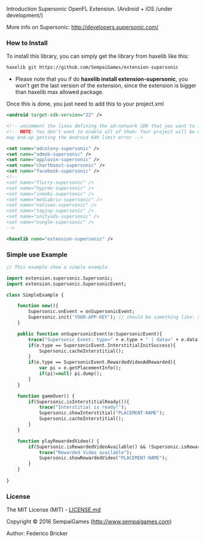 Introduction
Supersonic OpenFL Extension. (Android + iOS /under development/)

More info on Supersonic: http://developers.supersonic.com/



### How to Install

To install this library, you can simply get the library from haxelib like this:
```bash
haxelib git https://github.com/SempaiGames/extension-supersonic
```
* Please note that you if do **haxelib install extension-supersonic**, you won't get the last version of the extension, since the extension is bigger than haxelib max allowed package.

Once this is done, you just need to add this to your project.xml
```xml
<android target-sdk-version="22" />

<!-- uncomment the lines defining the ad-network SDK that you want to include on your project-->
<!-- NOTE: You don't want to enable all of them: Your project will be weight too much and you
may end-up getting the Android 64K limit error -->

<set name="adcolony-supersonic" />
<set name="admob-supersonic" />
<set name="applovin-supersonic" />
<set name="chartboost-supersonic" />
<set name="facebook-supersonic" />
<!--
<set name="flurry-supersonic" />
<set name="hyprmx-supersonic" />
<set name="inmobi-supersonic" />
<set name="mediabrix-supersonic" />
<set name="nativex-supersonic" />
<set name="tapjoy-supersonic" />
<set name="unityads-supersonic" />
<set name="vungle-supersonic" />
-->

<haxelib name="extension-supersonic" />
```

### Simple use Example

```haxe
// This example show a simple example.

import extension.supersonic.Supersonic;
import extension.supersonic.SupersonicEvent;

class SimpleExample {

	function new(){
		Supersonic.onEvent = onSupersonicEvent;
		Supersonic.init('YOUR-APP-KEY'); // should be something like: 5c33ac32
	}

	public function onSupersonicEvent(e:SupersonicEvent){
		trace("Supersonic Event: type=" + e.type + " | data=" + e.data);
		if(e.type == SupersonicEvent.InterstitialInitSuccess){
			Supersonic.cacheInterstitial();
		}
		if(e.type == SupersonicEvent.RewardedVideoAdRewarded){
			var pi = e.getPlacementInfo();
			if(pi!=null) pi.dump();
		}
	}

	function gameOver() {
		if(Supersonic.isInterstitialReady()){
			trace("Interstitial is ready!");
			Supersonic.showInterstitial("PLACEMENT-NAME");
			Supersonic.cacheInterstitial();
		}
	}

	function playRewardedVideo() {
		if(Supersonic.isRewardedVideoAvailable() && !Supersonic.isRewardedVideoPlacementCapped("PLACEMENT-NAME")){
			trace("Rewarded Video available");
			Supersonic.showRewardedVideo("PLACEMENT-NAME");
		}
	}
	
}

```

### License

The MIT License (MIT) - [LICENSE.md](LICENSE.md)

Copyright &copy; 2016 SempaiGames (http://www.sempaigames.com)

Author: Federico Bricker
